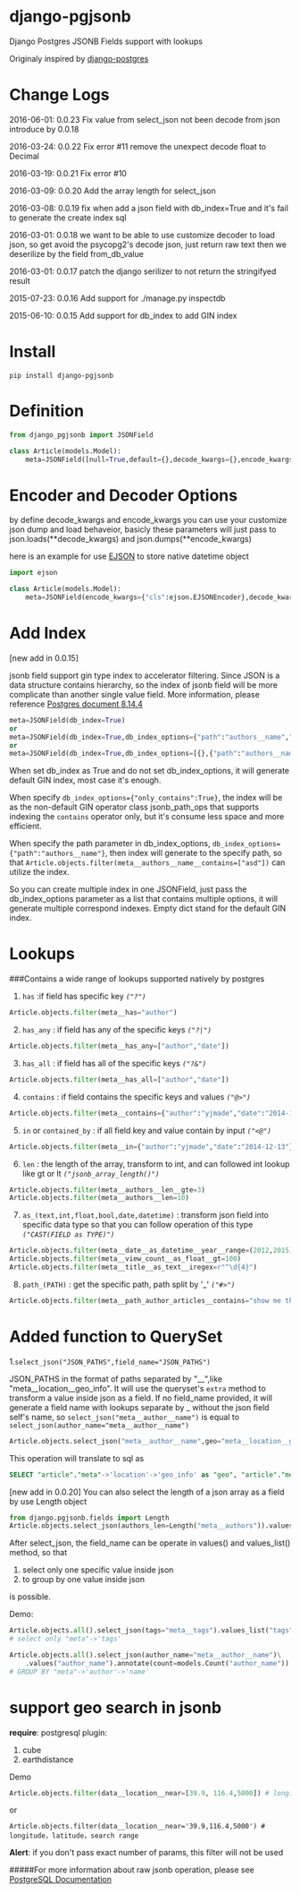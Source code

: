 # django-pgjsonb
Django Postgres JSONB Fields support with lookups

Originaly inspired by [django-postgres](https://bitbucket.org/schinckel/django-postgres/)


Change Logs
===========
2016-06-01: 0.0.23
	Fix value from select_json not been decode from json introduce by 0.0.18

2016-03-24: 0.0.22
	Fix error #11 remove the unexpect decode float to Decimal

2016-03-19: 0.0.21
	Fix error #10

2016-03-09: 0.0.20
	Add the array length for select_json

2016-03-08: 0.0.19
	fix when add a json field with db_index=True and it's fail to generate the create index sql

2016-03-01: 0.0.18
	we want to be able to use customize decoder to load json, so get avoid the psycopg2's decode json, just return raw text then we deserilize by the field from_db_value

2016-03-01: 0.0.17
	patch the django serilizer to not return the stringifyed result

2015-07-23: 0.0.16
	Add support for ./manage.py inspectdb

2015-06-10: 0.0.15
    Add support for db_index to add GIN index

Install
=======

`pip install django-pgjsonb`


Definition
===

```python
from django_pgjsonb import JSONField

class Article(models.Model):
	meta=JSONField([null=True,default={},decode_kwargs={},encode_kwargs={},db_index=False,db_index_options={}])
```


Encoder and Decoder Options
===
by define decode_kwargs and encode_kwargs you can use your customize json dump and load behaveior, basicly these parameters will just pass to json.loads(**decode_kwargs) and json.dumps(**encode_kwargs)

here is an example for use [EJSON](https://pypi.python.org/pypi/ejson) to store native datetime object

```python
import ejson

class Article(models.Model):
	meta=JSONField(encode_kwargs={"cls":ejson.EJSONEncoder},decode_kwargs={"cls":ejson.EJSONDecoder})
```


Add Index
=====
[new add in 0.0.15]

jsonb field support gin type index to accelerator filtering. Since JSON is a data structure contains hierarchy, so the index of jsonb field will be more complicate than another single value field. More information, please reference [Postgres document 8.14.4](http://www.postgresql.org/docs/9.4/static/datatype-json.html)

```python
meta=JSONField(db_index=True)
or
meta=JSONField(db_index=True,db_index_options={"path":"authors__name","only_contains":True})
or
meta=JSONField(db_index=True,db_index_options=[{},{"path":"authors__name","only_contains":True}])
```

When set db_index as True and do not set db_index_options, it will generate default GIN index, most case it's enough.

When specify ```db_index_options={"only_contains":True}```, the index will be as the non-default GIN operator class jsonb_path_ops that supports indexing the ```contains``` operator only, but it's consume less space and more efficient.

When specify the path parameter in db_index_options, ```db_index_options={"path":"authors__name"}```, then index will generate to the specify path, so that ```Article.objects.filter(meta__authors__name__contains=["asd"])``` can utilize the index.

So you can create multiple index in one JSONField, just pass the db_index_options parameter as a list that contains multiple options, it will generate multiple correspond indexes. Empty dict stand for the default GIN index.


Lookups
=======
###Contains a wide range of lookups supported natively by postgres

1. `has` :if field has specific key *`("?")`*

 ```python
 Article.objects.filter(meta__has="author")
 ```

2. `has_any` : if field has any of the specific keys *`("?|")`*

 ```python
 Article.objects.filter(meta__has_any=["author","date"])
 ```
3. `has_all` : if field has all of the specific keys *`("?&")`*

 ```python
 Article.objects.filter(meta__has_all=["author","date"])
 ```
4. `contains` : if field contains the specific keys and values *`("@>")`*
 ```python
 Article.objects.filter(meta__contains={"author":"yjmade","date":"2014-12-13"})
 ```

5. `in` or `contained_by` : if all field key and value  contain by input *`("<@")`*
 ```python
 Article.objects.filter(meta__in={"author":"yjmade","date":"2014-12-13"})
 ```

6. `len` : the length of the array, transform to int, and can followed int lookup like gt or lt *`("jsonb_array_length()")`*

 ```python
 Article.objects.filter(meta__authors__len__gte=3)
 Article.objects.filter(meta__authors__len=10)
 ```
7. `as_(text,int,float,bool,date,datetime)` : transform json field into specific data type so that you can follow operation of this type *`("CAST(FIELD as TYPE)")`*

 ```python
 Article.objects.filter(meta__date__as_datetime__year__range=(2012,2015))
 Article.objects.filter(meta__view_count__as_float__gt=100)
 Article.objects.filter(meta__title__as_text__iregex=r"^\d{4}")
 ```
8. `path_(PATH)` : get the specific path, path split by '_' *`("#>")`*

 ```python
 Article.objects.filter(meta__path_author_articles__contains="show me the money")
 ```


Added function to QuerySet
========================
1.`select_json("JSON_PATHS",field_name="JSON_PATHS")`

JSON_PATHS in the format of paths separated by "__",like "meta__location__geo_info". It will use the queryset's `extra` method to transform a value inside json as a field.
If no field_name provided, it will generate a field name with lookups separate by _ without the json field self's name, so `select_json("meta__author__name")` is equal to `select_json(author_name="meta__author__name")`

```python
Article.objects.select_json("meta__author__name",geo="meta__location__geo_info")`
```

 This operation will translate to sql as

 ```sql
 SELECT "article"."meta"->'location'->'geo_info' as "geo", "article"."meta"->'author'->'name' as "author_name"
 ```

[new add in 0.0.20]
You can also select the length of a json array as a field by use Length object

```python
from django.pgjsonb.fields import Length
Article.objects.select_json(authors_len=Length("meta__authors")).values("authors_len")
```

  After select_json, the field_name can be operate in values() and values_list() method, so that

  1. select only one specific value inside json
  2. to group by one value inside json

is possible.

Demo:

```python
Article.objects.all().select_json(tags="meta__tags").values_list("tags")
# select only "meta"->'tags'

Article.objects.all().select_json(author_name="meta__author__name")\
	.values("author_name").annotate(count=models.Count("author_name"))
# GROUP BY "meta"->'author'->'name'
```




support geo search in jsonb
===========================

**require**: postgresql plugin: 

1. cube
2. earthdistance

Demo

```python
Article.objects.filter(data__location__near=[39.9, 116.4,5000]) # longitude，latitude，search range
```

or 

```
Article.objects.filter(data__location__near='39.9,116.4,5000') # longitude，latitude，search range
```

**Alert**: if you don't pass exact number of params, this filter will not be used


#####For more information about raw jsonb operation, please see [PostgreSQL Documentation](http://www.postgresql.org/docs/9.4/static/functions-json.html)